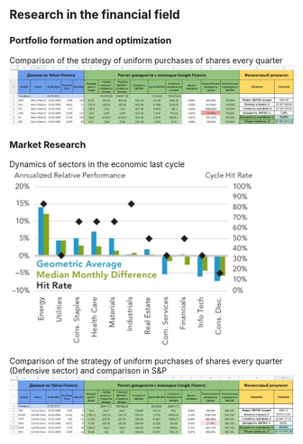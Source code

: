 ## Research in the financial field

### Portfolio formation and optimization

Comparison of the strategy of uniform purchases of shares every quarter
<img src="images/diversification_and_S&P.jpg" alt="drawing"/>

### Market Research

Dynamics of sectors in the economic last cycle
<img src="images/sectors_S&P_last_cycle.jpg" alt="drawing"/>

Comparison of the strategy of uniform purchases of shares every quarter (Defensive sector) and comparison in S&P
<img src="images/cust_def_and_S&P.jpg" alt="drawing"/>
